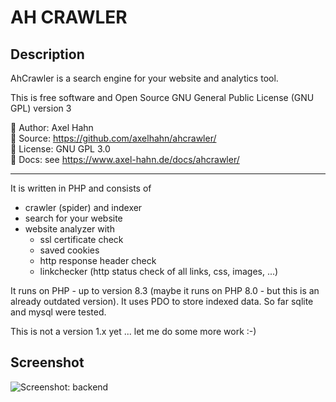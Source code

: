 
# AH CRAWLER

## Description

AhCrawler is a search engine for your website and analytics tool.

This is free software and Open Source 
GNU General Public License (GNU GPL) version 3

👤 Author: Axel Hahn\
🧾 Source: <https://github.com/axelhahn/ahcrawler/>\
📜 License: GNU GPL 3.0\
📗 Docs: see <https://www.axel-hahn.de/docs/ahcrawler/>

- - - 
It is written in PHP and consists of
- crawler (spider) and indexer
- search for your website
- website analyzer with
  - ssl certificate check
  - saved cookies
  - http response header check
  - linkchecker (http status check of all links, css, images, ...)

It runs on PHP - up to version 8.3 (maybe it runs on PHP 8.0 - but this is an already outdated version).
It uses PDO to store indexed data. So far sqlite and mysql were tested.

This is not a version 1.x yet ... let me do some more work :-)

## Screenshot

![Screenshot: backend](docs/images/usage-03-analysis-start.png)
